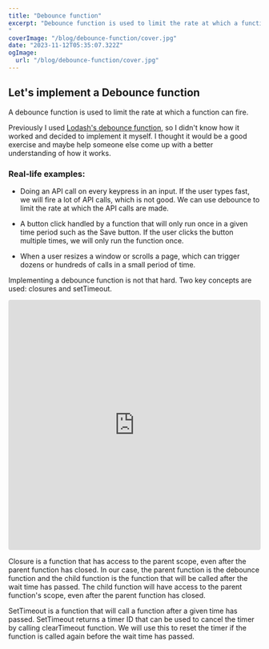 ```yaml
---
title: "Debounce function"
excerpt: "Debounce function is used to limit the rate at which a function can fire. In this article, we will implement a custom debounce function. We will use closures and setTimeout to implement the debounce function.
"
coverImage: "/blog/debounce-function/cover.jpg"
date: "2023-11-12T05:35:07.322Z"
ogImage:
  url: "/blog/debounce-function/cover.jpg"
---
```


## Let's implement a Debounce function

A debounce function is used to limit the rate at which a function can fire.

Previously I used [Lodash's debounce function](https://lodash.com/docs/4.17.15#debounce), so I didn't know how it worked and decided to implement it myself. I thought it would be a good exercise and maybe help someone else come up with a better understanding of how it works.

### Real-life examples:

- Doing an API call on every keypress in an input. If the user types fast, we will fire a lot of API calls, which is not good. We can use debounce to limit the rate at which the API calls are made.

- A button click handled by a function that will only run once in a given time period such as the Save button. If the user clicks the button multiple times, we will only run the function once.
- When a user resizes a window or scrolls a page, which can trigger dozens or hundreds of calls in a small period of time.

Implementing a debounce function is not that hard. Two key concepts are used: closures and setTimeout.

<iframe src="https://codesandbox.io/embed/4h9s3c?view=editor&module=%2Fsrc%2Findex.ts&hidenavigation=1&expanddevtools=1"
     style="width:100%; height: 500px; border:0; border-radius: 4px; overflow:hidden;"
     title="Debounce function (forked)"
     allow="accelerometer; ambient-light-sensor; camera; encrypted-media; geolocation; gyroscope; hid; microphone; midi; payment; usb; vr; xr-spatial-tracking"
     sandbox="allow-forms allow-modals allow-popups allow-presentation allow-same-origin allow-scripts"
   ></iframe>
   
Closure is a function that has access to the parent scope, even after the parent function has closed. In our case, the parent function is the debounce function and the child function is the function that will be called after the wait time has passed. The child function will have access to the parent function's scope, even after the parent function has closed.

SetTimeout is a function that will call a function after a given time has passed. SetTimeout returns a timer ID that can be used to cancel the timer by calling clearTimeout function. We will use this to reset the timer if the function is called again before the wait time has passed.
